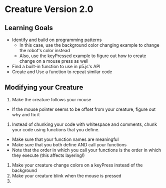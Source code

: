 # Creature Version 2.0

## Learning Goals
- Identify and build on programming patterns
  - In this case, use the background color changing example to change the robot's color instead
  - Also, use the keyPressed example to figure out how to create change on a mouse press as well
- Find a built-in function to use in p5.js's API
- Create and Use a function to repeat similar code

## Modifying your Creature
1. Make the creature follows your mouse
  - If the mouse pointer seems to be offset from your creature, figure out why and fix it
1. Instead of chunking your code with whitespace and comments, chunk your code using functions that you define.
  - Make sure that your function names are meaningful
  - Make sure that you both define AND call your functions
  - Note that the order in which you call your functions is the order in which they execute (this affects layering!)
1. Make your creature change colors on a keyPress instead of the background
1. Make your creature blink when the mouse is pressed
1. 
